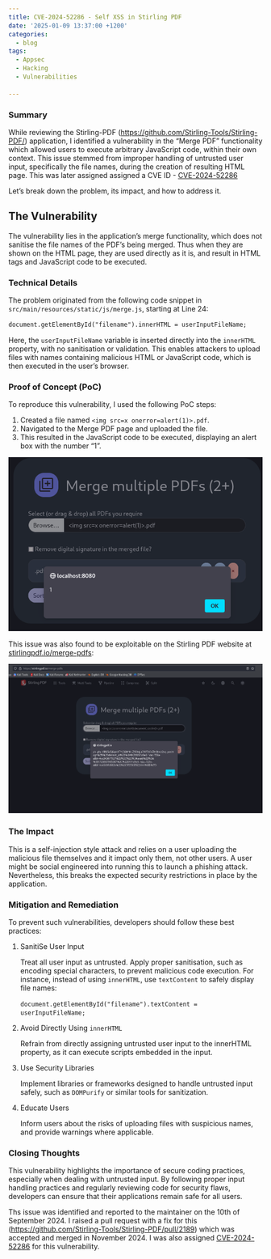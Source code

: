 ```yaml
---
title: CVE-2024-52286 - Self XSS in Stirling PDF 
date: '2025-01-09 13:37:00 +1200'
categories:
  - blog
tags:
  - Appsec
  - Hacking
  - Vulnerabilities

---
```


### Summary

While reviewing the Stirling-PDF (https://github.com/Stirling-Tools/Stirling-PDF/) application, I identified a vulnerability in the “Merge PDF” functionality which allowed  users to execute arbitrary JavaScript code, within their own context. This issue stemmed from improper handling of untrusted user input, specifically the file names, during the creation of resulting HTML page. This was later assigned assigned a CVE ID - [CVE-2024-52286](https://nvd.nist.gov/vuln/detail/CVE-2024-52286)

Let’s break down the problem, its impact, and how to address it.

## The Vulnerability

The vulnerability lies in the application’s merge functionality, which does not sanitise the file names of the PDF’s being merged. Thus when they are shown on the HTML page, they are used directly as it is, and result in HTML tags and JavaScript code to be executed.

### Technical Details

The problem originated from the following code snippet in `src/main/resources/static/js/merge.js`, starting at Line 24:

```html
document.getElementById("filename").innerHTML = userInputFileName;
```

Here, the `userInputFileName` variable is inserted directly into the `innerHTML` property, with no sanitisation or validation. This enables attackers to upload files with names containing malicious HTML or JavaScript code, which is then executed in the user’s browser.

### Proof of Concept (PoC)

To reproduce this vulnerability, I used the following PoC steps:

1. Created a file named `<img src=x onerror=alert(1)>.pdf`.
2. Navigated to the Merge PDF page and uploaded the file.
3. This resulted in the JavaScript code to be executed, displaying an alert box with the number “1”.

![localxss](/images/stirlingpdf-localxss.png)

This issue was also found to be exploitable on the Stirling PDF website at [stirlingpdf.io/merge-pdfs](https://stirlingpdf.io/merge-pdfs):

![remotexss](/images/stirlingpdf-remotexss.png)
### The Impact

This is a self-injection style attack and relies on a user uploading the malicious file themselves and it impact only them, not other users. A user might be social engineered into running this to launch a phishing attack. Nevertheless, this breaks the expected security restrictions in place by the application.

### Mitigation and Remediation

To prevent such vulnerabilities, developers should follow these best practices:

1. SanitiSe User Input
	
	Treat all user input as untrusted. Apply proper sanitisation, such as encoding special characters, to prevent malicious code execution. For instance, instead of using `innerHTML`, use `textContent` to safely display file names:
	
	`document.getElementById("filename").textContent = userInputFileName;`

2. Avoid Directly Using `innerHTML`

	Refrain from directly assigning untrusted user input to the innerHTML property, as it can execute scripts embedded in the input.

3. Use Security Libraries

	Implement libraries or frameworks designed to handle untrusted input safely, such as `DOMPurify` or similar tools for sanitization.

4. Educate Users

	Inform users about the risks of uploading files with suspicious names, and provide warnings where applicable.


### Closing Thoughts

This vulnerability highlights the importance of secure coding practices, especially when dealing with untrusted input. By following proper input handling practices and regularly reviewing code for security flaws, developers can ensure that their applications remain safe for all users.

Ths issue was identified and reported to the maintainer on the 10th of September 2024. I raised a pull request with a fix for this (https://github.com/Stirling-Tools/Stirling-PDF/pull/2189) which was accepted and merged in November 2024. I was also assigned [CVE-2024-52286](https://nvd.nist.gov/vuln/detail/CVE-2024-52286) for this vulnerability.
